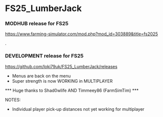 # FS25_LumberJack

### MODHUB release for FS25
https://www.farming-simulator.com/mod.php?mod_id=303889&title=fs2025

.

### DEVELOPMENT release for FS25
https://github.com/loki79uk/FS25_LumberJack/releases
- Menus are back on the menu
- Super strength is now WORKING in MULTIPLAYER

*** Huge thanks to Shad0wlife AND Timmeey86 (FarmSimTim) ***

NOTES:
- Individual player pick-up distances not yet working for multiplayer
